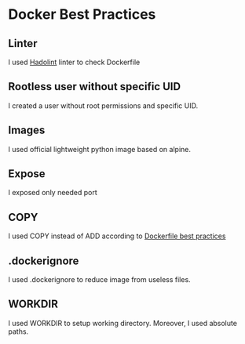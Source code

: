 # Docker Best Practices

## Linter

I used [Hadolint](https://hadolint.github.io/hadolint/) linter to check Dockerfile

## Rootless user without specific UID

I created a user without root permissions and specific UID.

## Images

I used official lightweight python image based on alpine.

## Expose

I exposed only needed port

## COPY

I used COPY instead of ADD according to [Dockerfile best practices](https://sysdig.com/blog/dockerfile-best-practices/)

## .dockerignore

I used .dockerignore to reduce image from useless files.

## WORKDIR

I used WORKDIR to setup working directory. Moreover, I used absolute paths.